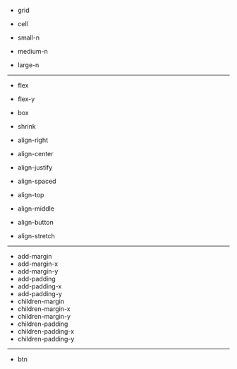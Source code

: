 * grid
* cell

* small-n
* medium-n
* large-n

---

* flex
* flex-y
* box

* shrink
* align-right
* align-center
* align-justify
* align-spaced
* align-top
* align-middle
* align-button
* align-stretch

---

* add-margin
* add-margin-x
* add-margin-y
* add-padding
* add-padding-x
* add-padding-y
* children-margin
* children-margin-x
* children-margin-y
* children-padding
* children-padding-x
* children-padding-y

---

* btn
